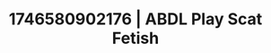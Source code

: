 ---
categories:
- Tan lines & lingerie
- Erotic photography
- Flushed cheeks
- AI-generated
- Subtle dominance
- ASMR
- Cosplay
- Erotic hair pulling
image: /assets/images/1746580902176.jpg
layout: post
seo:
  description: Featured content with sensual Scat Fetish, ABDL Play. HD images available.
  keywords: Scat Fetish, ABDL Play
  og_image: /assets/images/1746580902176.jpg
  schema_type: VisualArtwork
tags:
- ABDL Play
- '#1746580902176'
- Scat Fetish
title: 1746580902176 | ABDL Play Scat Fetish
---